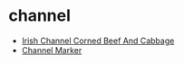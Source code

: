 # channel

 * [Irish Channel Corned Beef And Cabbage](index/i/irish-channel-corned-beef-and-cabbage-51224220.json)
 * [Channel Marker](index/c/channel-marker.json)

